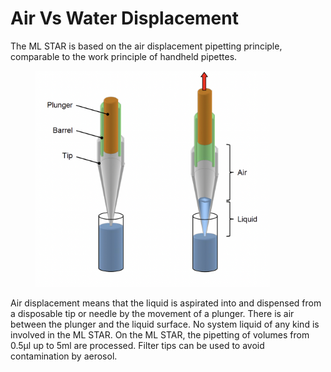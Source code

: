# Air Vs Water Displacement

The ML STAR is based on the air displacement pipetting principle, comparable to the work principle of handheld pipettes.

<figure><img src="../../.gitbook/assets/image (26).png" alt="" width="375"><figcaption></figcaption></figure>

Air displacement means that the liquid is aspirated into and dispensed from a disposable tip or needle by the movement of a plunger. There is air between the plunger and the liquid surface. No system liquid of any kind is involved in the ML STAR. On the ML STAR, the pipetting of volumes from 0.5µl up to 5ml are processed. Filter tips can be used to avoid contamination by aerosol.
